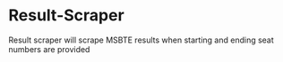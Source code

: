 # Result-Scraper
Result scraper will scrape MSBTE results when starting and ending seat numbers are provided
